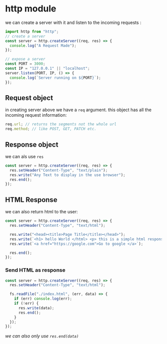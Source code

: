 # http module

we can create a server with it and listen to the incoming requests :

```js
import http from "http";
// create a server
const server = http.createServer((req, res) => {
  console.log("A Request Made");
});

// expose a server
const PORT = 3000;
const IP = "127.0.0.1" || "localhost";
server.listen(PORT, IP, () => {
  console.log(`Server running on ${PORT}`);
});
```

## Request object

in creating server above we have a `req` argument. this object has all the incoming request information:

```js
req.url; // returns the segments not the whole url
req.method; // like POST, GET, PATCH etc.
```

## Response object

we can als use `res`

```js
const server = http.createServer((req, res) => {
  res.setHeader("Content-Type", "text/plain");
  res.write("Any Text to display in the use browser");
  res.end();
});
```

## HTML Response

we can also return html to the user:

```js
const server = http.createServer((req, res) => {
  res.setHeader("Content-Type", "text/html");

  res.write("<head><title>Page Title</title></head>");
  res.write(`<h1> hello World </html> <p> this is a simple html response </p>`);
  res.write(`<a href="https://google.com">Go to google </a>`);

  res.end();
});
```

### Send HTML as response

```js
const server = http.createServer((req, res) => {
  res.setHeader("Content-Type", "text/html");

  fs.readFile("./index.html", (err, data) => {
    if (err) console.log(err);
    if (!err) {
      res.write(data);
      res.end();
    }
  });
});
```

_we can also only use `res.end(data)`_
